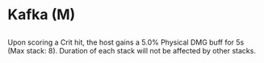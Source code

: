 # Kafka (M)

## 

Upon scoring a Crit hit, the host gains a 5.0% Physical DMG buff for 5s (Max stack: 8). Duration of each stack will not be affected by other stacks.